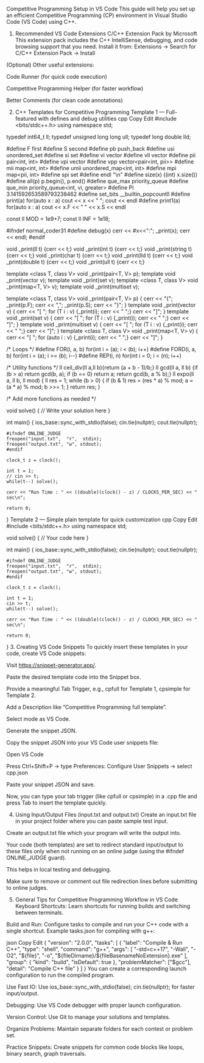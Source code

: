 Competitive Programming Setup in VS Code
This guide will help you set up an efficient Competitive Programming (CP) environment in Visual Studio Code (VS Code) using C++.

1. Recommended VS Code Extensions
C/C++ Extension Pack by Microsoft
This extension pack includes the C++ IntelliSense, debugging, and code browsing support that you need.
Install it from:
Extensions → Search for C/C++ Extension Pack → Install

(Optional) Other useful extensions:

Code Runner (for quick code execution)

Competitive Programming Helper (for faster workflow)

Better Comments (for clean code annotations)

2. C++ Templates for Competitive Programming
Template 1 — Full-featured with defines and debug utilities
cpp
Copy
Edit
#include <bits/stdc++.h>
using namespace std;

typedef int64_t ll;
typedef unsigned long long ull;
typedef long double lld;

#define F              first
#define S              second
#define pb             push_back
#define usi            unordered_set<int>
#define si             set<int>
#define vi             vector<int>
#define vll            vector<ll>
#define pii            pair<int, int>
#define vpi            vector<pii>
#define vpp            vector<pair<int, pii>>
#define mii            map<int, int>
#define umii           unordered_map<int, int>
#define mpi            map<pii, int>
#define spi            set<pii>
#define endl           "\n"
#define size(x)        ((int) x.size())
#define all(p)         p.begin(), p.end()
#define que_max        priority_queue<int>
#define que_min        priority_queue<int, vi, greater<int>>
#define PI             3.141592653589793238462
#define set_bits       __builtin_popcountll
#define print(a)       for(auto x : a) cout << x << " "; cout << endl
#define print1(a)      for(auto x : a) cout << x.F << " " << x.S << endl

const ll MOD = 1e9+7;
const ll INF = 1e18;

#ifndef normal_coder31
#define debug(x) cerr << #x<<":"; _print(x); cerr << endl;
#endif

void _print(ll t) {cerr << t;}
void _print(int t) {cerr << t;}
void _print(string t) {cerr << t;}
void _print(char t) {cerr << t;}
void _print(lld t) {cerr << t;}
void _print(double t) {cerr << t;}
void _print(ull t) {cerr << t;}

template <class T, class V> void _print(pair<T, V> p);
template <class T> void _print(vector<T> v);
template <class T> void _print(set<T> v);
template <class T, class V> void _print(map<T, V> v);
template <class T> void _print(multiset<T> v);

template <class T, class V> void _print(pair<T, V> p) {
    cerr << "{"; _print(p.F); cerr << ","; _print(p.S); cerr << "}";
}
template <class T> void _print(vector<T> v) {
    cerr << "[ "; for (T i : v) {_print(i); cerr << " ";} cerr << "]";
}
template <class T> void _print(set<T> v) {
    cerr << "[ "; for (T i : v) {_print(i); cerr << " ";} cerr << "]";
}
template <class T> void _print(multiset<T> v) {
    cerr << "[ "; for (T i : v) {_print(i); cerr << " ";} cerr << "]";
}
template <class T, class V> void _print(map<T, V> v) {
    cerr << "[ "; for (auto i : v) {_print(i); cerr << " ";} cerr << "]";
}

/* Loops */
#define FOR(i, a, b) for(int i = (a); i < (b); i++)
#define FORD(i, a, b) for(int i = (a); i >= (b); i--)
#define REP(i, n) for(int i = 0; i < (n); i++)

/* Utility functions */
ll ceil_div(ll a,ll b){return (a + b - 1)/b;}
ll gcd(ll a, ll b) {if (b > a) return gcd(b, a); if (b == 0) return a; return gcd(b, a % b);}
ll expo(ll a, ll b, ll mod) {
    ll res = 1; 
    while (b > 0) {
        if (b & 1) res = (res * a) % mod;
        a = (a * a) % mod; b >>= 1;
    }
    return res;
}

/* Add more functions as needed */

void solve() {
    // Write your solution here
}

int main() {
    ios_base::sync_with_stdio(false);
    cin.tie(nullptr);
    cout.tie(nullptr);

    #ifndef ONLINE_JUDGE
    freopen("input.txt",  "r",  stdin);
    freopen("output.txt", "w", stdout);
    #endif

    clock_t z = clock();

    int t = 1;
    // cin >> t;
    while(t--) solve();

    cerr << "Run Time : " << ((double)(clock() - z) / CLOCKS_PER_SEC) << " sec\n";

    return 0;
}
Template 2 — Simple plain template for quick customization
cpp
Copy
Edit
#include <bits/stdc++.h>
using namespace std;

void solve() {
    // Your code here
}

int main() {
    ios_base::sync_with_stdio(false);
    cin.tie(nullptr);
    cout.tie(nullptr);

    #ifndef ONLINE_JUDGE
    freopen("input.txt",  "r",  stdin);
    freopen("output.txt", "w", stdout);
    #endif

    clock_t z = clock();

    int t = 1;
    cin >> t;
    while(t--) solve();

    cerr << "Run Time : " << ((double)(clock() - z) / CLOCKS_PER_SEC) << " sec\n";

    return 0;
}
3. Creating VS Code Snippets
To quickly insert these templates in your code, create VS Code snippets:

Visit https://snippet-generator.app/.

Paste the desired template code into the Snippet box.

Provide a meaningful Tab Trigger, e.g., cpfull for Template 1, cpsimple for Template 2.

Add a Description like “Competitive Programming full template”.

Select mode as VS Code.

Generate the snippet JSON.

Copy the snippet JSON into your VS Code user snippets file:

Open VS Code

Press Ctrl+Shift+P → type Preferences: Configure User Snippets → select cpp.json

Paste your snippet JSON and save.

Now, you can type your tab trigger (like cpfull or cpsimple) in a .cpp file and press Tab to insert the template quickly.

4. Using Input/Output Files (input.txt and output.txt)
Create an input.txt file in your project folder where you can paste sample test input.

Create an output.txt file which your program will write the output into.

Your code (both templates) are set to redirect standard input/output to these files only when not running on an online judge (using the #ifndef ONLINE_JUDGE guard).

This helps in local testing and debugging.

Make sure to remove or comment out file redirection lines before submitting to online judges.

5. General Tips for Competitive Programming Workflow in VS Code
Keyboard Shortcuts: Learn shortcuts for running builds and switching between terminals.

Build and Run: Configure tasks to compile and run your C++ code with a single shortcut.
Example tasks.json for compiling with g++:

json
Copy
Edit
{
  "version": "2.0.0",
  "tasks": [
    {
      "label": "Compile & Run C++",
      "type": "shell",
      "command": "g++",
      "args": [
        "-std=c++17",
        "-Wall",
        "-O2",
        "${file}",
        "-o",
        "${fileDirname}/${fileBasenameNoExtension}.exe"
      ],
      "group": {
        "kind": "build",
        "isDefault": true
      },
      "problemMatcher": ["$gcc"],
      "detail": "Compile C++ file"
    }
  ]
}
You can create a corresponding launch configuration to run the compiled program.

Use Fast IO: Use ios_base::sync_with_stdio(false); cin.tie(nullptr); for faster input/output.

Debugging: Use VS Code debugger with proper launch configuration.

Version Control: Use Git to manage your solutions and templates.

Organize Problems: Maintain separate folders for each contest or problem set.

Practice Snippets: Create snippets for common code blocks like loops, binary search, graph traversals.

